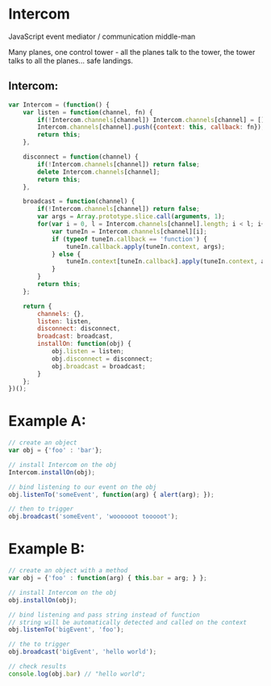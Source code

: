 Intercom
========

JavaScript event mediator / communication middle-man


Many planes, one control tower - all the planes talk to the tower, the tower talks to all the planes... safe landings.


Intercom:
---------
```javascript
var Intercom = (function() {
	var listen = function(channel, fn) {
		if(!Intercom.channels[channel]) Intercom.channels[channel] = [];
		Intercom.channels[channel].push({context: this, callback: fn});
		return this;
	},

	disconnect = function(channel) {
		if(!Intercom.channels[channel]) return false;
		delete Intercom.channels[channel];
		return this;
	},

	broadcast = function(channel) {
		if(!Intercom.channels[channel]) return false;
		var args = Array.prototype.slice.call(arguments, 1);
		for(var i = 0, l = Intercom.channels[channel].length; i < l; i++) {
			var tuneIn = Intercom.channels[channel][i];
			if (typeof tuneIn.callback == 'function') { 
				tuneIn.callback.apply(tuneIn.context, args);
			} else {
				tuneIn.context[tuneIn.callback].apply(tuneIn.context, args);
			}
		}
		return this;
	};

	return {
		channels: {},
		listen: listen,
		disconnect: disconnect,
		broadcast: broadcast,
		installOn: function(obj) {
			obj.listen = listen;
			obj.disconnect = disconnect;
			obj.broadcast = broadcast;
		}
	};
})();
```

Example A:
========
```javascript
// create an object
var obj = {'foo' : 'bar'};

// install Intercom on the obj
Intercom.installOn(obj);

// bind listening to our event on the obj
obj.listenTo('someEvent', function(arg) { alert(arg); });

// then to trigger
obj.broadcast('someEvent', 'woooooot tooooot');
```

Example B:
==========
```javascript
// create an object with a method
var obj = {'foo' : function(arg) { this.bar = arg; } };

// install Intercom on the obj
obj.installOn(obj);

// bind listening and pass string instead of function
// string will be automatically detected and called on the context
obj.listenTo('bigEvent', 'foo');

// the to trigger
obj.broadcast('bigEvent', 'hello world');

// check results
console.log(obj.bar) // "hello world";
```